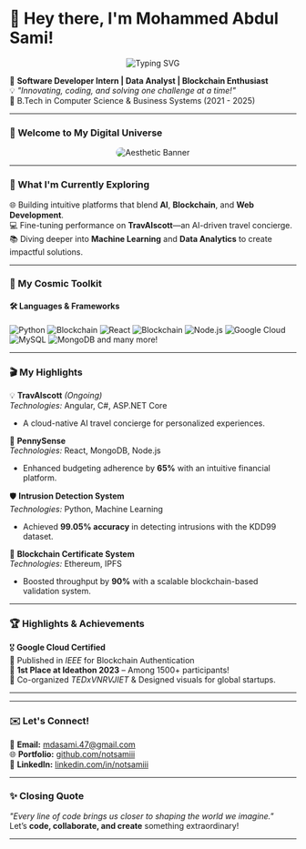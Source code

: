 # 👋 Hey there, I'm Mohammed Abdul Sami!
<p align="center">
  <img src="https://readme-typing-svg.herokuapp.com?font=Fira+Code&size=24&pause=1000&color=F78C6C&center=true&width=600&lines=+Innovator+by+heart;💡;🌌+Let's+create+the+future+together!" alt="Typing SVG">
</p>


🚀 **Software Developer Intern | Data Analyst | Blockchain Enthusiast**  
💡 *"Innovating, coding, and solving one challenge at a time!"*  
🌟 B.Tech in Computer Science & Business Systems (2021 - 2025)  

---

### 🌌 Welcome to My Digital Universe

<p align="center">
  <img src="[https://user-images.githubusercontent.com/example/banner.gif](https://media.licdn.com/dms/image/v2/D5616AQGUB1mNP9smOw/profile-displaybackgroundimage-shrink_350_1400/profile-displaybackgroundimage-shrink_350_1400/0/1735573232869?e=1742428800&v=beta&t=mmWYWTVU7I1lGQnnMjk3BpcUOKg5yItA3QEnvfaEL3Q)" alt="Aesthetic Banner" style="border-radius:10px;">
</p>

---

### 🔭 What I'm Currently Exploring
🌐 Building intuitive platforms that blend **AI**, **Blockchain**, and **Web Development**.  
💻 Fine-tuning performance on **TravAIscott**—an AI-driven travel concierge.  
📚 Diving deeper into **Machine Learning** and **Data Analytics** to create impactful solutions.

---

### 🚀 My Cosmic Toolkit
#### 🛠 Languages & Frameworks
  ![Python](https://img.shields.io/badge/-Python-3776AB?style=flat-square&logo=python)
  ![Blockchain](https://img.shields.io/badge/-Blockchain-3C3C3D?style=flat-square&logo=ethereum)
  ![React](https://img.shields.io/badge/-React-61DAFB?style=flat-square&logo=react)
![Blockchain](https://img.shields.io/badge/-Blockchain-3C3C3D?style=flat-square&logo=ethereum)
![Node.js](https://img.shields.io/badge/-Node.js-339933?style=flat-square&logo=nodedotjs)
![Google Cloud](https://img.shields.io/badge/-Google_Cloud-4285F4?style=flat-square&logo=google-cloud)
![MySQL](https://img.shields.io/badge/-MySQL-4479A1?style=flat-square&logo=mysql)
![MongoDB](https://img.shields.io/badge/-MongoDB-47A248?style=flat-square&logo=mongodb)
and many more!

---

### 🎬 My Highlights

💡 **TravAIscott** *(Ongoing)*  
*Technologies:* Angular, C#, ASP.NET Core  
- A cloud-native AI travel concierge for personalized experiences.  

💸 **PennySense**  
*Technologies:* React, MongoDB, Node.js  
- Enhanced budgeting adherence by **65%** with an intuitive financial platform.

🛡 **Intrusion Detection System**  
*Technologies:* Python, Machine Learning  
- Achieved **99.05% accuracy** in detecting intrusions with the KDD99 dataset.

🔗 **Blockchain Certificate System**  
*Technologies:* Ethereum, IPFS  
- Boosted throughput by **90%** with a scalable blockchain-based validation system.

---

### 🏆 Highlights & Achievements

🎖️ **Google Cloud Certified**  
📜 Published in *IEEE* for Blockchain Authentication  
🥇 **1st Place at Ideathon 2023** – Among 1500+ participants!  
🎨 Co-organized *TEDxVNRVJIET* & Designed visuals for global startups.

---
---

### ✉️ Let's Connect!
📧 **Email:** [mdasami.47@gmail.com](mailto:mdasami.47@gmail.com)  
🌐 **Portfolio:** [github.com/notsamiii](https://github.com/notsamiii)  
🤝 **LinkedIn:** [linkedin.com/in/notsamiii](https://linkedin.com/in/notsamiii)

---

### ✨ Closing Quote
*"Every line of code brings us closer to shaping the world we imagine."*  
Let’s **code, collaborate, and create** something extraordinary!

---

